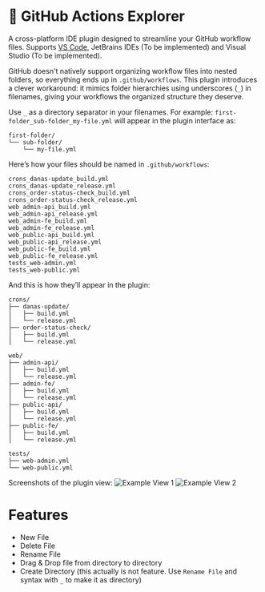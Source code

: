# 🧭 GitHub Actions Explorer

A cross-platform IDE plugin designed to streamline your GitHub workflow files. Supports [VS Code](https://marketplace.visualstudio.com/items?itemName=LimitlessSoft.github-workflows-explorer), JetBrains IDEs (To be implemented) and Visual Studio (To be implemented).

GitHub doesn't natively support organizing workflow files into nested folders, so everything ends up in `.github/workflows`. This plugin introduces a clever workaround: it mimics folder hierarchies using underscores (`_`) in filenames, giving your workflows the organized structure they deserve.

Use `_` as a directory separator in your filenames. For example:
`first-folder_sub-folder_my-file.yml`
will appear in the plugin interface as:
```
first-folder/
└── sub-folder/
    └── my-file.yml
```

Here’s how your files should be named in `.github/workflows`:
```
crons_danas-update_build.yml
crons_danas-update_release.yml
crons_order-status-check_build.yml
crons_order-status-check_release.yml
web_admin-api_build.yml
web_admin-api_release.yml
web_admin-fe_build.yml
web_admin-fe_release.yml
web_public-api_build.yml
web_public-api_release.yml
web_public-fe_build.yml
web_public-fe_release.yml
tests_web-admin.yml
tests_web-public.yml
```

And this is how they’ll appear in the plugin:
```
crons/
├── danas-update/
│   ├── build.yml
│   └── release.yml
├── order-status-check/
│   ├── build.yml
│   └── release.yml

web/
├── admin-api/
│   ├── build.yml
│   └── release.yml
├── admin-fe/
│   ├── build.yml
│   └── release.yml
├── public-api/
│   ├── build.yml
│   └── release.yml
├── public-fe/
│   ├── build.yml
│   └── release.yml

tests/
├── web-admin.yml
└── web-public.yml
```

Screenshots of the plugin view:
![Example View 1](https://github.com/user-attachments/assets/f77522d3-21dc-44af-9cc8-d09a90f9e1a4)
![Example View 2](https://github.com/user-attachments/assets/d82a50e5-2c8d-42fa-9d1a-1b6b640811f2)

# Features
 - New File
 - Delete File
 - Rename File
 - Drag & Drop file from directory to directory
 - Create Directory (this actually is not feature. Use `Rename File` and syntax with `_` to make it as directory)
